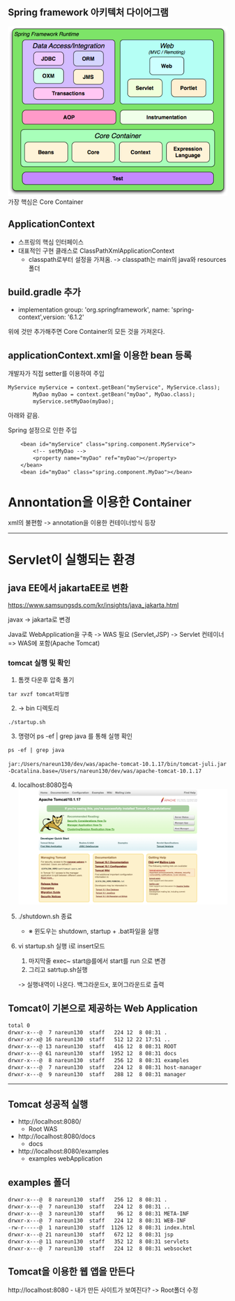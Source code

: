 ## Spring framework 아키텍처 다이어그램

![width:500px](image-1.png)
가장 핵심은 Core Container

## ApplicationContext
- 스프링의 핵심 인터페이스 
- 대표적인 구현 클래스로 ClassPathXmlApplicationContext
    - classpath로부터 설정을 가져옴. -> classpath는 main의 java와 resources 폴더

## build.gradle 추가

-   implementation group: 'org.springframework', name: 'spring-context',version: '6.1.2'

위에 것만 추가해주면 Core Container의 모든 것을 가져온다.

## applicationContext.xml을 이용한 bean 등록


개발자가 직접 setter를 이용하여 주입
```
MyService myService = context.getBean("myService", MyService.class);
        MyDao myDao = context.getBean("myDao", MyDao.class);
        myService.setMyDao(myDao);
```
아래와 같음.

Spring 설정으로 인한 주입
~~~
    <bean id="myService" class="spring.component.MyService">
        <!-- setMyDao -->
        <property name="myDao" ref="myDao"></property>
    </bean>
    <bean id="myDao" class="spring.component.MyDao"></bean>
~~~

# Annontation을 이용한 Container
xml의 불편함 -> annotation을 이용한 컨테이너방식 등장

---

# Servlet이 실행되는 환경                                                                                                                                                                                                                       
## java EE에서 jakartaEE로 변환
https://www.samsungsds.com/kr/insights/java_jakarta.html

javax -> jakarta로 변경 

Java로 WebApplication을 구축 -> WAS 필요 (Servlet,JSP) 
-> Servlet 컨테이너
=> WAS에 포함(Apache Tomcat)

### tomcat 실행 및 확인
1. 톰캣 다운후 압축 풀기 
```
tar xvzf tomcat파일명 
```
2. -> bin 디렉토리 
```
./startup.sh
```

3. 명령어 ps -ef | grep java 를 통해 실행 확인
~~~
ps -ef | grep java

jar:/Users/nareun130/dev/was/apache-tomcat-10.1.17/bin/tomcat-juli.jar -Dcatalina.base=/Users/nareun130/dev/was/apache-tomcat-10.1.17
~~~

4. localhost:8080접속
![width:500px](image-2.png)
5.  ./shutdown.sh 종료 
    - ※ 윈도우는 shutdown, startup + .bat파일을 실행

6. vi startup.sh 실행 i로 insert모드 

    1. 마지막줄 exec~ start@를에서 start를 run 으로 변경
    2. 그리고 satrtup.sh실행
    
    -> 실행내역이 나온다. 백그라운드x, 포어그라운드로 출력

## Tomcat이 기본으로 제공하는 Web Application
```
total 0
drwxr-x---@  7 nareun130  staff   224 12  8 08:31 .
drwxr-xr-x@ 16 nareun130  staff   512 12 22 17:51 ..
drwxr-x---@ 13 nareun130  staff   416 12  8 08:31 ROOT
drwxr-x---@ 61 nareun130  staff  1952 12  8 08:31 docs
drwxr-x---@  8 nareun130  staff   256 12  8 08:31 examples
drwxr-x---@  7 nareun130  staff   224 12  8 08:31 host-manager
drwxr-x---@  9 nareun130  staff   288 12  8 08:31 manager
```
---
## Tomcat 성공적 실행 
- http://localhost:8080/ 
    - Root WAS
- http://localhost:8080/docs 
    - docs
- http://localhost:8080/examples
    - examples webApplication
## examples 폴더
```
drwxr-x---@  8 nareun130  staff   256 12  8 08:31 .
drwxr-x---@  7 nareun130  staff   224 12  8 08:31 ..
drwxr-x---@  3 nareun130  staff    96 12  8 08:31 META-INF
drwxr-x---@  7 nareun130  staff   224 12  8 08:31 WEB-INF
-rw-r-----@  1 nareun130  staff  1126 12  8 08:31 index.html
drwxr-x---@ 21 nareun130  staff   672 12  8 08:31 jsp
drwxr-x---@ 11 nareun130  staff   352 12  8 08:31 servlets
drwxr-x---@  7 nareun130  staff   224 12  8 08:31 websocket
```

## Tomcat을 이용한 웹 앱을 만든다
http://localhost:8080
    - 내가 만든 사이트가 보여진다? -> Root폴더 수정

